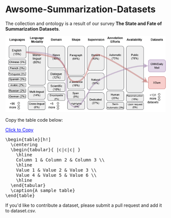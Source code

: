 # Awsome-Summarization-Datasets
The collection and ontology is a result of our survey __The State and Fate of Summarization Datasets__.  

<p align="center">
  <img src="./images/ontology.png" alt="plot">
</p>

<!-- here a way to cite our paper -->

Copy the table code below:

<clipboard-copy for="latex-code" style="cursor: pointer; color: blue; text-decoration: underline;">Click to Copy</clipboard-copy>

<pre id="latex-code">
\begin{table}[h!]
  \centering
  \begin{tabular}{ |c|c|c| }
    \hline
    Column 1 & Column 2 & Column 3 \\
    \hline
    Value 1 & Value 2 & Value 3 \\
    Value 4 & Value 5 & Value 6 \\
    \hline
  \end{tabular}
  \caption{A sample table}
\end{table}
</pre>



If you'd like to contribute a dataset, please submit a pull request and add it to dataset.csv.


